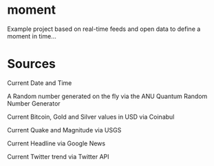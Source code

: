 moment
======

Example project based on real-time feeds and open data to define a moment in time...

Sources
======

Current Date and Time

A Random number generated on the fly via the ANU Quantum Random Number Generator

Current Bitcoin, Gold and Silver values in USD via Coinabul

Current Quake and Magnitude via USGS

Current Headline via Google News

Current Twitter trend via Twitter API
